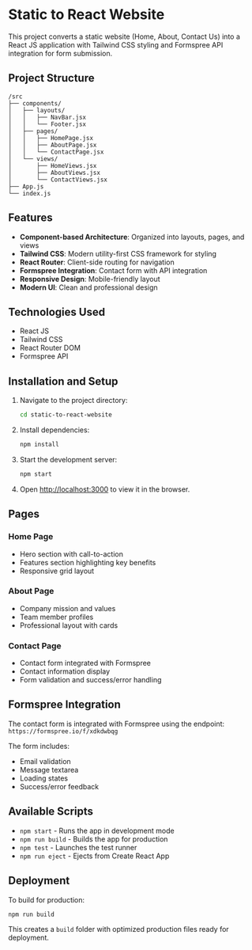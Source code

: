 # Static to React Website

This project converts a static website (Home, About, Contact Us) into a React JS application with Tailwind CSS styling and Formspree API integration for form submission.

## Project Structure

```
/src
├── components/
│   ├── layouts/
│   │   ├── NavBar.jsx
│   │   └── Footer.jsx
│   ├── pages/
│   │   ├── HomePage.jsx
│   │   ├── AboutPage.jsx
│   │   └── ContactPage.jsx
│   └── views/
│       ├── HomeViews.jsx
│       ├── AboutViews.jsx
│       └── ContactViews.jsx
├── App.js
└── index.js
```

## Features

- **Component-based Architecture**: Organized into layouts, pages, and views
- **Tailwind CSS**: Modern utility-first CSS framework for styling
- **React Router**: Client-side routing for navigation
- **Formspree Integration**: Contact form with API integration
- **Responsive Design**: Mobile-friendly layout
- **Modern UI**: Clean and professional design

## Technologies Used

- React JS
- Tailwind CSS
- React Router DOM
- Formspree API

## Installation and Setup

1. Navigate to the project directory:
   ```bash
   cd static-to-react-website
   ```

2. Install dependencies:
   ```bash
   npm install
   ```

3. Start the development server:
   ```bash
   npm start
   ```

4. Open [http://localhost:3000](http://localhost:3000) to view it in the browser.

## Pages

### Home Page
- Hero section with call-to-action
- Features section highlighting key benefits
- Responsive grid layout

### About Page
- Company mission and values
- Team member profiles
- Professional layout with cards

### Contact Page
- Contact form integrated with Formspree
- Contact information display
- Form validation and success/error handling

## Formspree Integration

The contact form is integrated with Formspree using the endpoint:
`https://formspree.io/f/xdkdwbqg`

The form includes:
- Email validation
- Message textarea
- Loading states
- Success/error feedback

## Available Scripts

- `npm start` - Runs the app in development mode
- `npm run build` - Builds the app for production
- `npm test` - Launches the test runner
- `npm run eject` - Ejects from Create React App

## Deployment

To build for production:
```bash
npm run build
```

This creates a `build` folder with optimized production files ready for deployment.
